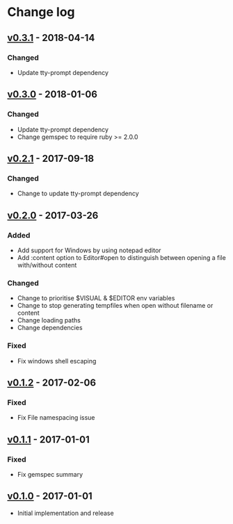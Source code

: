 # Change log

## [v0.3.1] - 2018-04-14

### Changed
* Update tty-prompt dependency

## [v0.3.0] - 2018-01-06

### Changed
* Update tty-prompt dependency
* Change gemspec to require ruby >= 2.0.0

## [v0.2.1] - 2017-09-18

### Changed
* Change to update tty-prompt dependency

## [v0.2.0] - 2017-03-26

### Added
* Add support for Windows by using notepad editor
* Add :content option to Editor#open to distinguish between opening
  a file with/without content

### Changed
* Change to prioritise $VISUAL & $EDITOR env variables
* Change to stop generating tempfiles when open without filename or content
* Change loading paths
* Change dependencies

### Fixed
* Fix windows shell escaping

## [v0.1.2] - 2017-02-06

### Fixed
* Fix File namespacing issue

## [v0.1.1] - 2017-01-01

### Fixed
* Fix gemspec summary

## [v0.1.0] - 2017-01-01

* Initial implementation and release

[v0.3.1]: https://github.com/piotrmurach/tty-editor/compare/v0.3.0...v0.3.1
[v0.3.0]: https://github.com/piotrmurach/tty-editor/compare/v0.2.1...v0.3.0
[v0.2.1]: https://github.com/piotrmurach/tty-editor/compare/v0.2.0...v0.2.1
[v0.2.0]: https://github.com/piotrmurach/tty-editor/compare/v0.1.2...v0.2.0
[v0.1.2]: https://github.com/piotrmurach/tty-editor/compare/v0.1.1...v0.1.2
[v0.1.1]: https://github.com/piotrmurach/tty-editor/compare/v0.1.0...v0.1.1
[v0.1.0]: https://github.com/piotrmurach/tty-editor/compare/v0.1.0
